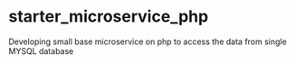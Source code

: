 # starter_microservice_php
Developing small base microservice on php to access the data from single MYSQL database
